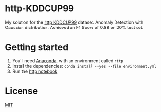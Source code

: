 # http-KDDCUP99

My solution for the [http KDDCUP99](http://odds.cs.stonybrook.edu/http-kddcup99-dataset) dataset. Anomaly Detection with Gaussian distribution. Achieved an F1 Score of 0.88 on 20% test set.

# Getting started

1. You'll need [Anaconda](https://docs.anaconda.com/anaconda/install), with an environment called `http`
2. Install the dependencies: `conda install --yes --file environment.yml`
2. Run the [http notebook](http.ipynb)

# License

[MIT](LICENSE)
